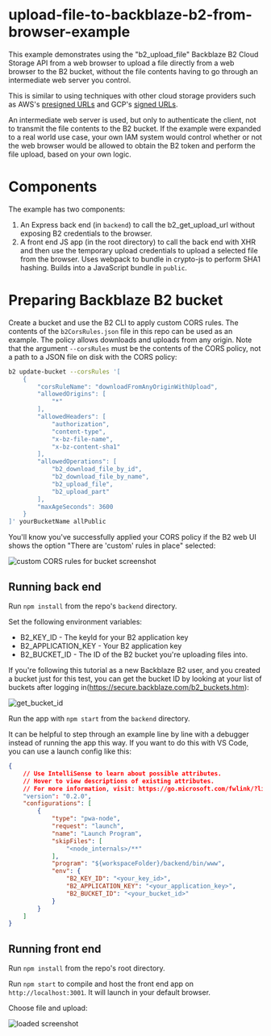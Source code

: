 # upload-file-to-backblaze-b2-from-browser-example

This example demonstrates using the "b2_upload_file" Backblaze B2 Cloud Storage API from a web browser to upload a file directly from a web browser to the B2 bucket, without the file contents having to go through an intermediate web server you control.

This is similar to using techniques with other cloud storage providers such as AWS's [presigned URLs](https://docs.aws.amazon.com/AmazonS3/latest/dev/PresignedUrlUploadObject.html) and GCP's [signed URLs](https://cloud.google.com/storage/docs/access-control/signed-urls).

An intermediate web server is used, but only to authenticate the client, not to transmit the file contents to the B2 bucket. If the example were expanded to a real world use case, your own IAM system would control whether or not the web browser would be allowed to obtain the B2 token and perform the file upload, based on your own logic.

# Components

The example has two components:

1. An Express back end (in `backend`) to call the b2_get_upload_url without exposing B2 credentials to the browser.
2. A front end JS app (in the root directory) to call the back end with XHR and then use the temporary upload credentials to upload a selected file from the browser. Uses webpack to bundle in crypto-js to perform SHA1 hashing. Builds into a JavaScript bundle in `public`.

# Preparing Backblaze B2 bucket

Create a bucket and use the B2 CLI to apply custom CORS rules. The contents of the `b2CorsRules.json` file in this repo can be used as an example. The policy allows downloads and uploads from any origin. Note that the argument `--corsRules` must be the contents of the CORS policy, not a path to a JSON file on disk with the CORS policy:

```bash
b2 update-bucket --corsRules '[
    {
        "corsRuleName": "downloadFromAnyOriginWithUpload",
        "allowedOrigins": [
            "*"
        ],
        "allowedHeaders": [
            "authorization",
            "content-type",
            "x-bz-file-name",
            "x-bz-content-sha1"
        ],
        "allowedOperations": [
            "b2_download_file_by_id",
            "b2_download_file_by_name",
            "b2_upload_file",
            "b2_upload_part"
        ],
        "maxAgeSeconds": 3600
    }
]' yourBucketName allPublic
```

You'll know you've successfully applied your CORS policy if the B2 web UI shows the option "There are 'custom' rules in place" selected:

![custom CORS rules for bucket screenshot](https://user-images.githubusercontent.com/7719209/90899374-cdc39280-e395-11ea-8fd3-0e62e5893a2d.png)

## Running back end

Run `npm install` from the repo's `backend` directory.

Set the following environment variables:

* B2_KEY_ID - The keyId for your B2 application key
* B2_APPLICATION_KEY - Your B2 application key
* B2_BUCKET_ID - The ID of the B2 bucket you're uploading files into.

If you're following this tutorial as a new Backblaze B2 user, and you created a bucket just for this test, you can get the bucket ID by looking at your list of buckets after logging in(https://secure.backblaze.com/b2_buckets.htm):

![get_bucket_id](https://user-images.githubusercontent.com/7719209/163889482-f4ee4a48-b9d3-4b7c-a38a-324713d45ea0.png)

Run the app with `npm start` from the `backend` directory.

It can be helpful to step through an example line by line with a debugger instead of running the app this way. If you want to do this with VS Code, you can use a launch config like this:

```json
{
    // Use IntelliSense to learn about possible attributes.
    // Hover to view descriptions of existing attributes.
    // For more information, visit: https://go.microsoft.com/fwlink/?linkid=830387
    "version": "0.2.0",
    "configurations": [
        {
            "type": "pwa-node",
            "request": "launch",
            "name": "Launch Program",
            "skipFiles": [
                "<node_internals>/**"
            ],
            "program": "${workspaceFolder}/backend/bin/www",
            "env": {
                "B2_KEY_ID": "<your_key_id>",
                "B2_APPLICATION_KEY": "<your_application_key>",
                "B2_BUCKET_ID": "<your_bucket_id>"
            }
        }
    ]
}
```

## Running front end

Run `npm install` from the repo's root directory.

Run `npm start` to compile and host the front end app on `http://localhost:3001`. It will launch in your default browser.

Choose file and upload:

![loaded screenshot](https://i.imgur.com/hjbqAvW.png)
